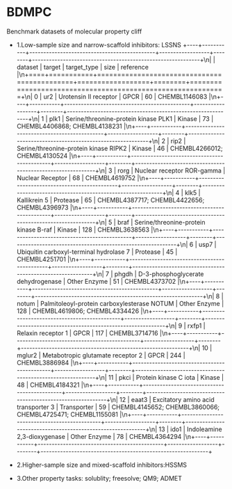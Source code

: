 # BDMPC

Benchmark datasets of molecular property cliff  

* 1.Low-sample size and narrow-scaffold inhibitors: LSSNS
+----+-----------+---------------------------------------------+------------------+--------+------------------------------------------------------------+\n|    | dataset   | target                                      | target_type      |   size | reference                                                  |\n+====+===========+=============================================+==================+========+============================================================+\n|  0 | ur2       | Urotensin II receptor                       | GPCR             |     60 | CHEMBL1146083                                              |\n+----+-----------+---------------------------------------------+------------------+--------+------------------------------------------------------------+\n|  1 | plk1      | Serine/threonine-protein kinase PLK1        | Kinase           |     73 | CHEMBL4406868; CHEMBL4138231                               |\n+----+-----------+---------------------------------------------+------------------+--------+------------------------------------------------------------+\n|  2 | rip2      | Serine/threonine-protein kinase RIPK2       | Kinase           |     46 | CHEMBL4266012; CHEMBL4130524                               |\n+----+-----------+---------------------------------------------+------------------+--------+------------------------------------------------------------+\n|  3 | rorg      | Nuclear receptor ROR-gamma                  | Nuclear Receptor |     68 | CHEMBL4619752                                              |\n+----+-----------+---------------------------------------------+------------------+--------+------------------------------------------------------------+\n|  4 | klk5      | Kallikrein 5                                | Protease         |     65 | CHEMBL4387717; CHEMBL4422656; CHEMBL4396973                |\n+----+-----------+---------------------------------------------+------------------+--------+------------------------------------------------------------+\n|  5 | braf      | Serine/threonine-protein kinase B-raf       | Kinase           |    128 | CHEMBL3638563                                              |\n+----+-----------+---------------------------------------------+------------------+--------+------------------------------------------------------------+\n|  6 | usp7      | Ubiquitin carboxyl-terminal hydrolase 7     | Protease         |     45 | CHEMBL4251701                                              |\n+----+-----------+---------------------------------------------+------------------+--------+------------------------------------------------------------+\n|  7 | phgdh     | D-3-phosphoglycerate dehydrogenase          | Other Enzyme     |     51 | CHEMBL4373702                                              |\n+----+-----------+---------------------------------------------+------------------+--------+------------------------------------------------------------+\n|  8 | notum     | Palmitoleoyl-protein carboxylesterase NOTUM | Other Enzyme     |    128 | CHEMBL4619806; CHEMBL4334426                               |\n+----+-----------+---------------------------------------------+------------------+--------+------------------------------------------------------------+\n|  9 | rxfp1     | Relaxin receptor 1                          | GPCR             |    117 | CHEMBL3714716                                              |\n+----+-----------+---------------------------------------------+------------------+--------+------------------------------------------------------------+\n| 10 | mglur2    | Metabotropic glutamate receptor 2           | GPCR             |    244 | CHEMBL3886984                                              |\n+----+-----------+---------------------------------------------+------------------+--------+------------------------------------------------------------+\n| 11 | pkci      | Protein kinase C iota                       | Kinase           |     48 | CHEMBL4184321                                              |\n+----+-----------+---------------------------------------------+------------------+--------+------------------------------------------------------------+\n| 12 | eaat3     | Excitatory amino acid transporter 3         | Transporter      |     59 | CHEMBL4145652; CHEMBL3860066; CHEMBL4725471; CHEMBL1155081 |\n+----+-----------+---------------------------------------------+------------------+--------+------------------------------------------------------------+\n| 13 | ido1      | Indoleamine 2,3-dioxygenase                 | Other Enzyme     |     78 | CHEMBL4364294                                              |\n+----+-----------+---------------------------------------------+------------------+--------+------------------------------------------------------------+

* 2.Higher-sample size and mixed-scaffold inhibitors:HSSMS

* 3.Other property tasks: solublity; freesolve; QM9; ADMET
